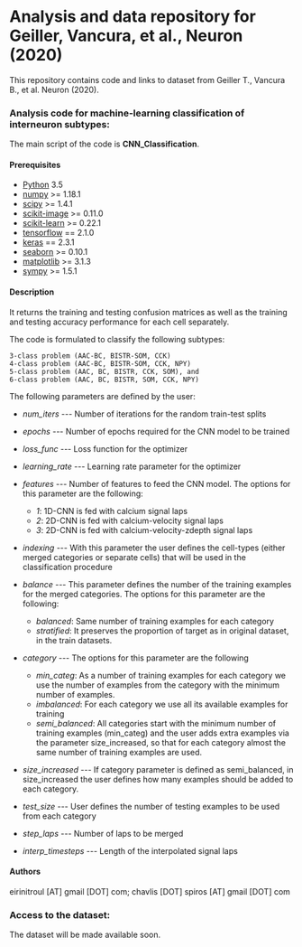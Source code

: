 # Analysis and data repository for Geiller, Vancura, et al., Neuron (2020)

This repository contains code and links to dataset from Geiller T., Vancura B., et al. Neuron (2020).


### Analysis code for machine-learning classification of interneuron subtypes:

The main script of the code is **CNN_Classification**.

#### Prerequisites

* [Python](http://python.org) 3.5 
* [numpy](http://www.scipy.org) >= 1.18.1
* [scipy](http://www.scipy.org) >= 1.4.1
* [scikit-image](http://scikit-image.org) >= 0.11.0
* [scikit-learn](http://scikit-learn.org) >= 0.22.1
* [tensorflow](https://www.tensorflow.org) == 2.1.0
* [keras](https://keras.io) == 2.3.1
* [seaborn](https://seaborn.pydata.org/) >= 0.10.1
* [matplotlib](https://matplotlib.org/) >= 3.1.3
* [sympy](https://www.sympy.org) >= 1.5.1

#### Description
It returns the training and testing confusion matrices as well as the training and testing accuracy performance for each cell separately.

The code is formulated to classify the following subtypes:
```
3-class problem (AAC-BC, BISTR-SOM, CCK)
4-class problem (AAC-BC, BISTR-SOM, CCK, NPY)
5-class problem (AAC, BC, BISTR, CCK, SOM), and
6-class problem (AAC, BC, BISTR, SOM, CCK, NPY)
```
The following parameters are defined by the user:

* _num_iters_ --- Number of iterations for the random train-test splits
* _epochs_ --- Number of epochs required for the CNN model to be trained
* _loss_func_ --- Loss function for the optimizer
* _learning_rate_ --- Learning rate parameter for the optimizer
* _features_ --- Number of features to feed the CNN model. The options for this parameter are the following:
  * _1_: 1D-CNN is fed with calcium signal laps
  * _2_: 2D-CNN is fed with calcium-velocity signal laps
  * _3_: 2D-CNN is fed with calcium-velocity-zdepth signal laps
* _indexing_ --- With this parameter the user defines the cell-types (either merged categories or separate cells) that will be used in the classification procedure 
* _balance_ --- This parameter defines the number of the training examples for the merged categories. The options for this parameter are the following: 
  * _balanced_: Same number of training examples for each category
  * _stratified_: It preserves the proportion of target as in original dataset, in the train datasets.
* _category_ --- The options for this parameter are the following
  * _min_categ_: As a number of training examples for each category we use the number of examples from the category with the minimum number of examples. 
  * _imbalanced_: For each category we use all its available examples for training
  * _semi_balanced_: All categories start with the minimum number of training examples (min_categ) and the user adds extra examples via the parameter size_increased, so that for each category almost the same number of training examples are used.

* _size_increased_ --- If category parameter is defined as semi_balanced, in size_increased the user defines how many examples should be added to each category. 
* _test_size_ --- User defines the number of testing examples to be used from each category
* _step_laps_ --- Number of laps to be merged
* _interp_timesteps_ --- Length of the interpolated signal laps

#### Authors
eirinitroul [AT] gmail [DOT] com; chavlis [DOT] spiros [AT] gmail [DOT] com

### Access to the dataset:

The dataset will be made available soon. 

